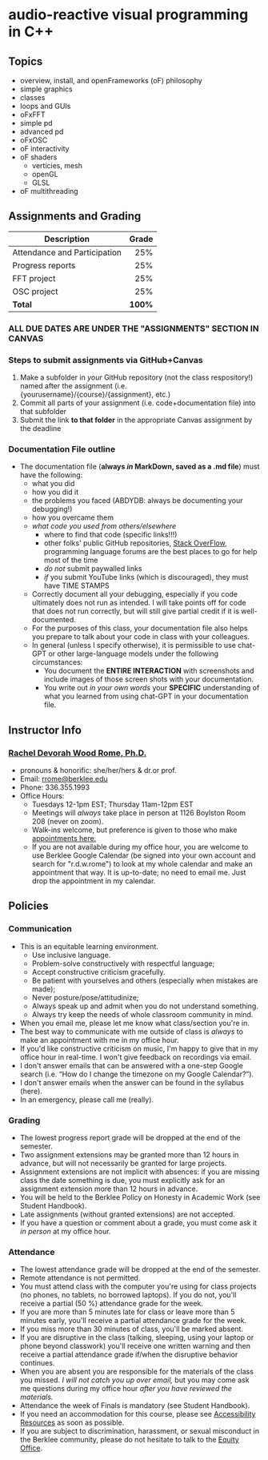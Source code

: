 # audio-reactive visual programming in C++ 

## Topics
- overview, install, and openFrameworks (oF) philosophy
- simple graphics
- classes
- loops and GUIs
- oFxFFT
- simple pd
- advanced pd
- oFxOSC
- oF interactivity
- oF shaders
	- verticies, mesh
	- openGL
	- GLSL
- oF multithreading

## Assignments and Grading
Description|Grade
---|---:|
Attendance and Participation | 25%
Progress reports | 25%
FFT project | 25%
OSC project | 25%
**Total**|**100%**

### ALL DUE DATES ARE UNDER THE "ASSIGNMENTS" SECTION IN CANVAS

### Steps to submit assignments via GitHub+Canvas
  1. Make a subfolder in *your* GitHub repository (not the class respository!) named after the assignment (i.e. {yourusername}/{course}/{assignment}, etc.)
  2. Commit all parts of your assignment (i.e. code+documentation file) into that subfolder
  3. Submit the link **to that folder** in the appropriate Canvas assignment by the deadline

### Documentation File outline
  - The documentation file (**always *in* MarkDown, saved as a .md file**) must have the following:
    - what you did
    - how you did it
    - the problems you faced (ABDYDB: always be documenting your debugging!)
    - how you overcame them
    - *what code you used from others/elsewhere*
      - where to find that code (specific links!!!)
      - other folks' public GitHub repositories, [Stack OverFlow](https://stackoverflow.com/), programming language forums are the best places to go for help most of the time
      - *do not* submit paywalled links
      - *if* you submit YouTube links (which is discouraged), they must have TIME STAMPS
    - Correctly document all your debugging, especially if you code ultimately does not run as intended. I will take points off for code that does not run correctly, but will still give partial credit if it is well-documented.
    - For the purposes of this class, your documentation file also helps you prepare to talk about your code in class with your colleagues.
    - In general (unless I specify otherwise), it is permissible to use chat-GPT or other large-language models under the following circumstances:
      - You document the **ENTIRE INTERACTION** with screenshots and include images of those screen shots with your documentation.
      - You write out *in your own words* your **SPECIFIC** understanding of what you learned from using chat-GPT in your documentation file.

## Instructor Info
### <u>Rachel Devorah Wood Rome, Ph.D.</u>
- pronouns & honorific: she/her/hers & dr.or prof.
- Email: [rrome@berklee.edu](rrome@berklee.edu)
- Phone: 336.355.1993
- Office Hours:
	- Tuesdays 12-1pm EST; Thursday 11am-12pm EST
	- Meetings will *always* take place in person at 1126 Boylston Room 208 (never on zoom).
	- Walk-ins welcome, but preference is given to those who make [appointments here.](https://calendar.app.google/y89Au3KaaYXY5vJ56)
	- If you are not available during my office hour, you are welcome to use Berklee Google Calendar (be signed into your own account and search for "r.d.w.rome") to look at my whole calendar and make an appointment that way. It is up-to-date; no need to email me. Just drop the appointment in my calendar.

## Policies
### Communication
- This is an equitable learning environment.
	- Use inclusive language.
	- Problem-solve constructively with respectful language;
	- Accept constructive criticism gracefully.
	- Be patient with yourselves and others (especially when mistakes are made);
	- Never posture/pose/attitudinize;
	- Always speak up and admit when you do not understand something.
	- Always try keep the needs of whole classroom community in mind.
- When you email me, please let me know what class/section you're in.
- The best way to communicate with me outside of class is *always* to make an appointment with me in my office hour.
- If you'd like constructive criticism on music, I'm happy to give that in my office hour in real-time. I won't give feedback on recordings via email.
- I don't answer emails that can be answered with a one-step Google search (i.e. “How do I change the timezone on my Google Calendar?”).
- I don't answer emails when the answer can be found in the syllabus (here).
- In an emergency, please call me (really).

### Grading
- The lowest progress report grade will be dropped at the end of the semester.
- Two assignment extensions may be granted more than 12 hours in advance, but will not necessarily be granted for large projects.
- Assignment extensions are not implicit with absences: if you are missing class the date something is due, you must explicitly ask for an assignment extension more than 12 hours in advance.
- You will be held to the Berklee Policy on Honesty in Academic Work (see Student Handbook).
- Late assignments (without granted extensions) are not accepted.
- If you have a question or comment about a grade, you must come ask it *in person* at my office hour.

### Attendance
- The lowest attendance grade will be dropped at the end of the semester.
- Remote attendance is not permitted.
- You must attend class with the computer you're using for class projects (no phones, no tablets, no borrowed laptops). If you do not, you'll receive a partial (50 %) attendance grade for the week.
- If you are more than 5 minutes late for class or leave more than 5 minutes early, you'll receive a partial attendance grade for the week.
- If you miss more than 30 minutes of class, you'll be marked absent.
- If you are disruptive in the class (talking, sleeping, using your laptop or phone beyond classwork) you'll receive one written warning and then receive a partial attendance grade if/when the disruptive behavior continues.
- When you are absent you are responsible for the materials of the class you missed. *I will not catch you up over email,* but you may come ask me questions during my office hour *after you have reviewed the materials.*
- Attendance the week of Finals is mandatory (see Student Handbook).
- If you need an accommodation for this course, please see [Accessibility Resources](https://www.berklee.edu/accessibility-resources) as soon as possible.
- If you are subject to discrimination, harassment, or sexual misconduct in the Berklee community, please do not hesitate to talk to the [Equity Office](https://www.berklee.edu/equity).

